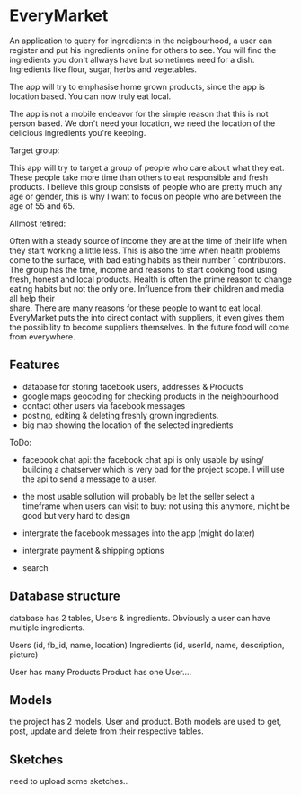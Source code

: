EveryMarket
===========

An application to query for ingredients in the neigbourhood,
a user can register and put his ingredients online for others to see. 
You will find the ingredients you don't allways have but sometimes 
need for a dish. Ingredients like flour, sugar, herbs and vegetables.

The app will try to emphasise home grown products, since the app
is location based. You can now truly eat local.

The app is not a mobile endeavor for the simple reason that this is
not person based. We don't need your location, we need the location
of the delicious ingredients you're keeping. 

Target group:

This app will try to target a group of people who care about what
they eat. These people take more time than others to eat responsible and
fresh products. I believe this group consists of people who are pretty 
much any age or gender, this is why I want to focus on people who are 
between the age of 55 and 65. 

Allmost retired:

Often with a steady source of income they are at the time of their life 
when they start working a little less. This is also the time when health
problems come to the surface, with bad eating habits as their number 1 
contributors.
The group has the time, income and reasons to start cooking food using
fresh, honest and local products.
Health is often the prime reason to change eating habits but not
the only one. Influence from their children and media all help their  
share. There are many reasons for these people to want to eat local. 
EveryMarket puts the into direct contact with suppliers, it even gives
them the possibility to become suppliers themselves. In the future 
food will come from everywhere.


Features
--------

- database for storing facebook users, addresses & Products
- google maps geocoding for checking products in the neighbourhood
- contact other users via facebook messages
- posting, editing & deleting freshly grown ingredients.
- big map showing the location of the selected ingredients


ToDo:
- facebook chat api: the facebook chat api is only usable by using/ building a chatserver which is very bad for the project scope. I will use the api to send a message to a user.

- the most usable sollution will probably be let the seller select a timeframe
when users can visit to buy: not using this anymore, might be good but very hard to design

- intergrate the facebook messages into the app (might do later)
- intergrate payment & shipping options
- search

Database structure
------------------

database has 2 tables, Users & ingredients.
Obviously a user can have multiple ingredients.

Users (id, fb_id, name, location)
Ingredients (id, userId, name, description, picture)

User has many Products
Product has one User....

Models
------

the project has 2 models, User and product.
Both models are used to get, post, update and delete from
their respective tables. 

Sketches
--------

need to upload some sketches..